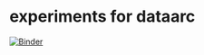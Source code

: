 # experiments for dataarc

[![Binder](https://mybinder.org/badge_logo.svg)](https://mybinder.org/v2/gh/ropitz/experiments/master)
